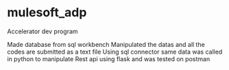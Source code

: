 # mulesoft_adp
Accelerator dev program

Made database from sql workbench 
Manipulated the datas and all the codes are submitted as a text file
Using sql connector same data was called in python to manipulate
Rest api using flask and was tested on postman
